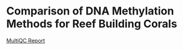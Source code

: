 # Comparison of DNA Methylation Methods for Reef Building Corals



[MultiQC Report](http://htmlpreview.github.io/?https://github.com/hputnam/Meth_Compare/blob/master/mqc.html)
